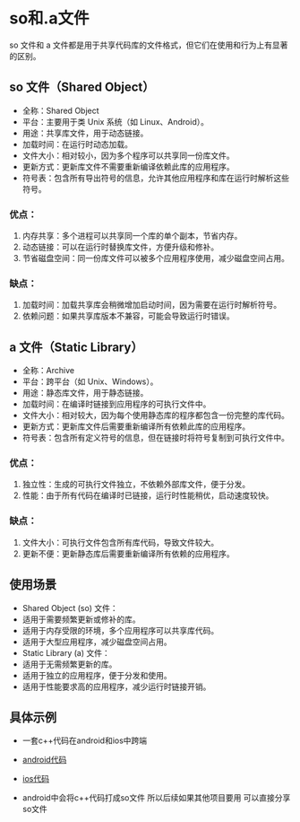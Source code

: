 # so和.a文件

so 文件和 a 文件都是用于共享代码库的文件格式，但它们在使用和行为上有显著的区别。

## so 文件（Shared Object）

-   全称：Shared Object
-   平台：主要用于类 Unix 系统（如 Linux、Android）。
-   用途：共享库文件，用于动态链接。
-   加载时间：在运行时动态加载。
-   文件大小：相对较小，因为多个程序可以共享同一份库文件。
-   更新方式：更新库文件不需要重新编译依赖此库的应用程序。
-   符号表：包含所有导出符号的信息，允许其他应用程序和库在运行时解析这些符号。

### 优点：

1. 内存共享：多个进程可以共享同一个库的单个副本，节省内存。
2. 动态链接：可以在运行时替换库文件，方便升级和修补。
3. 节省磁盘空间：同一份库文件可以被多个应用程序使用，减少磁盘空间占用。

### 缺点：

1. 加载时间：加载共享库会稍微增加启动时间，因为需要在运行时解析符号。
2. 依赖问题：如果共享库版本不兼容，可能会导致运行时错误。

## a 文件（Static Library）

-   全称：Archive
-   平台：跨平台（如 Unix、Windows）。
-   用途：静态库文件，用于静态链接。
-   加载时间：在编译时链接到应用程序的可执行文件中。
-   文件大小：相对较大，因为每个使用静态库的程序都包含一份完整的库代码。
-   更新方式：更新库文件后需要重新编译所有依赖此库的应用程序。
-   符号表：包含所有定义符号的信息，但在链接时将符号复制到可执行文件中。

### 优点：

1. 独立性：生成的可执行文件独立，不依赖外部库文件，便于分发。
2. 性能：由于所有代码在编译时已链接，运行时性能稍优，启动速度较快。

### 缺点：

1. 文件大小：可执行文件包含所有库代码，导致文件较大。
2. 更新不便：更新静态库后需要重新编译所有依赖的应用程序。

## 使用场景

-   Shared Object (so) 文件：
-   适用于需要频繁更新或修补的库。
-   适用于内存受限的环境，多个应用程序可以共享库代码。
-   适用于大型应用程序，减少磁盘空间占用。
-   Static Library (a) 文件：
-   适用于无需频繁更新的库。
-   适用于独立的应用程序，便于分发和使用。
-   适用于性能要求高的应用程序，减少运行时链接开销。

## 具体示例

- 一套c++代码在android和ios中跨端

- [android代码](https://github.com/Hao-yiwen/android-study/tree/master/xml-and-compose-view-samples/app/src/main/cpp)

- [ios代码](https://github.com/Hao-yiwen/ios-study/tree/master/ios-study/libs/MyCppProject)


- android中会将c++代码打成so文件 所以后续如果其他项目要用 可以直接分享so文件